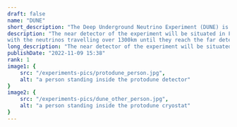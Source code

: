 ```yaml
---
draft: false
name: "DUNE"
short_description: "The Deep Underground Neutrino Experiment (DUNE) is a next-generation neutrino oscillation experiment."
description: "The near detector of the experiment will be situated in Fermilab, near Chicago, USA, 
with the neutrinos travelling over 1300km until they reach the far detector in the Sanford Underground Research Facility, in Lead, South Dakota. The experiment will be able to measure the properties of neutrinos with unprecedented precision."
long_description: "The near detector of the experiment will be situated in Fermilab, near Chicago, USA, with the neutrinos travelling over 1300km until they reach the far detector in the Sanford Underground Research Facility, in Lead, South Dakota. The experiment will be able to measure the properties of neutrinos with unprecedented precision."
publishDate: "2022-11-09 15:38"
rank: 1
image1: {
    src: "/experiments-pics/protodune_person.jpg",
    alt: "a person standing inside the protodune detector"
}
image2: {
    src: "/experiments-pics/dune_other_person.jpg",
    alt: "a person standing inside the protodune cryostat"
}
---
```

